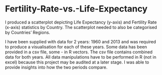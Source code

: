 # Fertility-Rate-vs.-Life-Expectancy

I produced a scatterplot depicting Life Expectancy (y-axis) and
Fertility Rate (x-axis) statistics by Country.
The scatterplot needed to also be categorised by Countries’ Regions.

I have been supplied with data for 2 years: 1960 and 2013 and was required
to produce a visualisation for each of these years.
Some data has been provided in a csv file, some - in R vectors. The csv file contains
combined data for both years. All data manipulations have to be performed in R (not
in excel) because this project may be audited at a later stage.
I was able to provide insights into how the two periods compare.
